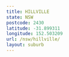 ```yaml
---
title: HILLVILLE
state: NSW
postcode: 2430
latitude: -31.899311
longitude: 152.503209
url: /nsw/hillville/
layout: suburb
---
```

